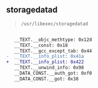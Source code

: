 ## storagedatad

> `/usr/libexec/storagedatad`

```diff

   __TEXT.__objc_methtype: 0x12d
   __TEXT.__const: 0x18
   __TEXT.__gcc_except_tab: 0x44
-  __TEXT.__info_plist: 0x41a
+  __TEXT.__info_plist: 0x422
   __TEXT.__unwind_info: 0x98
   __DATA_CONST.__auth_got: 0xf0
   __DATA_CONST.__got: 0x38

```
